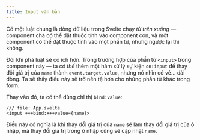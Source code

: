 ```yaml
---
title: Input văn bản
---
```


Có một luật chung là dòng dữ liệu trong Svelte chạy _từ trên xuống_ — component cha có thể đặt thuộc tính vào component con, và một component có thể đặt thuộc tính vào một phần tử, nhưng ngược lại thì không.

Đôi khi phá luật sẽ có ích hơn. Trong trường hợp của phần tử `<input>` trong component này — ta _có thể_ thêm một hàm xử lý sự kiện `on:input` để thay đổi giá trị của `name` thành `event.target.value`, nhưng nó nhìn có vẻ... dài dòng. Ta sẽ thấy điều này sẽ trở nên tệ hơn cho những phần tử khác trong form.

Thay vào đó, ta có thể dùng chỉ thị `bind:value`:

```svelte
/// file: App.svelte
<input +++bind:+++value={name}>
```

Điều này có nghĩa là khi thay đổi giá trị của `name` sẽ làm thay đổi giá trị của ô nhập, mà thay đổi giá trị trong ô nhập cũng sẽ cập nhật `name`.
